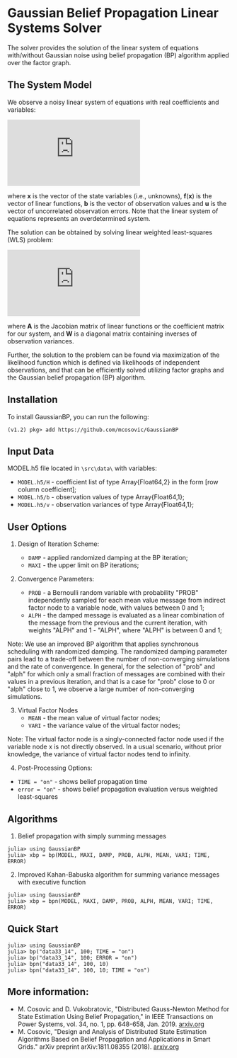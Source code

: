 # Gaussian Belief Propagation Linear Systems Solver
The solver provides the solution of the linear system of equations with/without Gaussian noise using belief propagation (BP) algorithm applied over the factor graph.

## The System Model
We observe a noisy linear system of equations with real coefficients and variables:

![equation](https://latex.codecogs.com/gif.latex?%5Ctextbf%7Bb%7D%20%3D%20%5Ctextbf%7Bf%7D%28%5Ctextbf%7Bx%7D%29%20&plus;%20%5Ctextbf%7Bu%7D)

where **x** is the vector of the state variables (i.e., unknowns), **f**(**x**) is the vector of linear functions, **b** is the vector of observation values and **u** is the vector of uncorrelated observation errors. Note that the linear system of equations represents an overdetermined system.

The solution can be obtained by solving linear weighted least-squares (WLS) problem:

![wls](https://latex.codecogs.com/gif.latex?%28%5Ctextbf%7BA%7D%5ET%5Ctextbf%7BW%7D%5Ctextbf%7BA%7D%29%5Ctextbf%7Bx%7D%3D%5Ctextbf%7BA%7D%5ET%5Ctextbf%7BW%7D%5Ctextbf%7Bb%7D)

where **A** is the Jacobian matrix of linear functions or the coefficient  matrix for our system, and **W** is a diagonal matrix containing inverses of observation variances.

Further, the solution to the problem can be found via maximization of the likelihood function which is defined via likelihoods of independent observations, and that can be efficiently solved utilizing factor graphs and the Gaussian belief propagation (BP) algorithm.

## Installation
To install GaussianBP, you can run the following:
```
(v1.2) pkg> add https://github.com/mcosovic/GaussianBP
```

## Input Data
MODEL.h5 file located in `\src\data\` with variables:
- `MODEL.h5/H` - coefficient list of type Array{Float64,2} in the form [row column coefficient];
- `MODEL.h5/b` - observation values of type Array{Float64,1};
- `MODEL.h5/v` - observation variances of type Array{Float64,1};


 ## User Options
1. Design of Iteration Scheme:
   - `DAMP` - applied randomized damping at the BP iteration;
   - `MAXI` - the upper limit on BP iterations;

2. Convergence Parameters:
   - `PROB` - a Bernoulli random variable with probability "PROB" independently sampled for each mean value message from indirect factor node to a variable node, with values between 0 and 1;
   - `ALPH` - the damped message is evaluated as a linear combination of the message from the previous and the current iteration, with weights "ALPH" and 1 - "ALPH", where "ALPH" is between 0 and 1;

Note: We use an improved BP algorithm that applies synchronous scheduling  with randomized damping. The randomized damping parameter pairs lead to a trade-off between the number of non-converging simulations and the rate of convergence. In general, for the selection of "prob" and "alph" for which only a small fraction of messages are combined with their values in a previous iteration, and that is a case for "prob" close to 0 or "alph" close to 1, we observe a large number of non-converging simulations.

3. Virtual Factor Nodes
   - `MEAN` - the mean value of virtual factor nodes;
   - `VARI` - the variance value of the virtual factor nodes;

Note: The virtual factor node is a singly-connected factor node used if the variable node x is not directly observed. In a usual scenario, without prior knowledge, the variance of virtual factor nodes tend to infinity.

4. Post-Processing Options:
  - `TIME = "on"` - shows belief propagation time
  - `error = "on"` - shows belief propagation evaluation versus weighted least-squares  

## Algorithms
1. Belief propagation with simply summing messages
```
julia> using GaussianBP
julia> xbp = bp(MODEL, MAXI, DAMP, PROB, ALPH, MEAN, VARI; TIME, ERROR)
```

2. Improved Kahan-Babuska algorithm for summing variance messages with executive function
```
julia> using GaussianBP
julia> xbp = bpn(MODEL, MAXI, DAMP, PROB, ALPH, MEAN, VARI; TIME, ERROR)
```

## Quick Start
```
julia> using GaussianBP
julia> bp("data33_14", 100; TIME = "on")
julia> bp("data33_14", 100; ERROR = "on")
julia> bpn("data33_14", 100, 10)
julia> bpn("data33_14", 100, 10; TIME = "on")
```

## More information:
- M. Cosovic and D. Vukobratovic, "Distributed Gauss-Newton Method for State Estimation Using Belief Propagation," in IEEE Transactions on  Power Systems, vol. 34, no. 1, pp. 648-658, Jan. 2019. [arxiv.org](https://arxiv.org/pdf/1702.05781.pdf)
- M. Cosovic, "Design and Analysis of Distributed State Estimation Algorithms Based on Belief Propagation and Applications in Smart Grids." arXiv preprint arXiv:1811.08355 (2018). [arxiv.org](https://arxiv.org/pdf/1811.08355.pdf)
